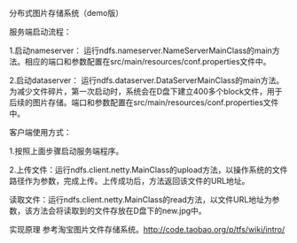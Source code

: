 分布式图片存储系统（demo版）


服务端启动流程：

1.启动nameserver： 运行ndfs.nameserver.NameServerMainClass的main方法。相应的端口和参数配置在src/main/resources/conf.properties文件中。

2.启动dataserver： 运行ndfs.dataserver.DataServerMainClass的main方法。为减少文件碎片，第一次启动时，系统会在D盘下建立400多个block文件，用于后续的图片存储。端口和参数配置在src/main/resources/conf.properties文件中。


客户端使用方式：

1.按照上面步骤启动服务端程序。

2.上传文件：运行ndfs.client.netty.MainClass的upload方法，以操作系统的文件路径作为参数，完成上传。上传成功后，方法返回该文件的URL地址。

  读取文件：运行ndfs.client.netty.MainClass的read方法，以文件URL地址为参数，该方法会将读取到的文件存放在D盘下的new.jpg中。


实现原理 
参考淘宝图片文件存储系统。http://code.taobao.org/p/tfs/wiki/intro/
